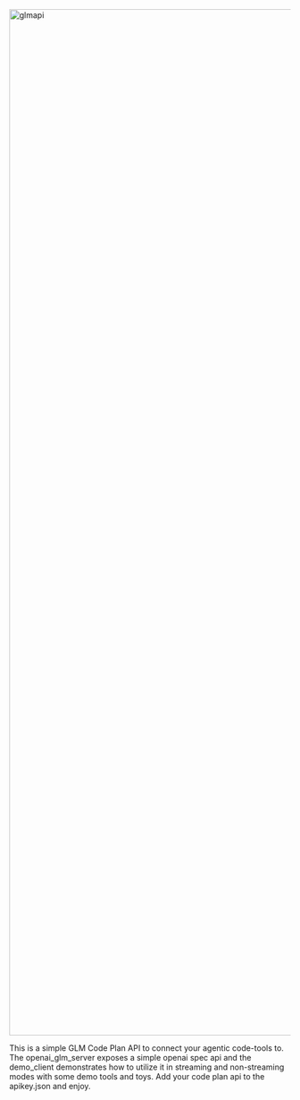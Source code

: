 <img width="1075" height="1836" alt="glmapi" src="https://github.com/user-attachments/assets/749c3752-d5fb-4ee3-ac6f-21728f6ec934" />

This is a simple GLM Code Plan API to connect your agentic code-tools to. The openai_glm_server exposes a simple openai spec api and the demo_client demonstrates how to utilize it in streaming and non-streaming modes with some demo tools and toys.
Add your code plan api to the apikey.json and enjoy.
